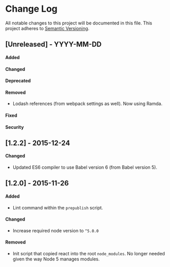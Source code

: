 # Change Log
All notable changes to this project will be documented in this file.
This project adheres to [Semantic Versioning](http://semver.org/).


## [Unreleased] - YYYY-MM-DD
#### Added
#### Changed
#### Deprecated
#### Removed
- Lodash references (from webpack settings as well). Now using Ramda.
#### Fixed
#### Security


## [1.2.2] - 2015-12-24
#### Changed
- Updated ES6 compiler to use Babel version 6 (from Babel version 5).


## [1.2.0] - 2015-11-26
#### Added
- Lint command within the `prepublish` script.

#### Changed
- Increase required node version to `^5.0.0`
#### Removed
- Init script that copied react into the root `node_modules`.  No longer needed given the way Node 5 manages modules.
